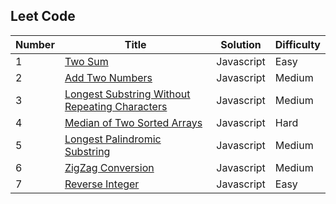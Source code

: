 ## Leet Code

| Number | Title                                                                                                                           | Solution   | Difficulty |
| ------ | ------------------------------------------------------------------------------------------------------------------------------- | ---------- | ---------- |
| 1      | [Two Sum](https://leetcode.com/problems/two-sum/)                                                                               | Javascript | Easy       |
| 2      | [Add Two Numbers](https://leetcode.com/problems/add-two-numbers/)                                                               | Javascript | Medium     |
| 3      | [Longest Substring Without Repeating Characters](https://leetcode.com/problems/longest-substring-without-repeating-characters/) | Javascript | Medium     |
| 4      | [Median of Two Sorted Arrays](https://leetcode.com/problems/median-of-two-sorted-arrays/)                                       | Javascript | Hard       |
| 5      | [Longest Palindromic Substring](https://leetcode.com/problems/longest-palindromic-substring/)                                   | Javascript | Medium     |
| 6      | [ZigZag Conversion](https://leetcode.com/problems/zigzag-conversion/)                                                           | Javascript | Medium     |
| 7      | [Reverse Integer](https://leetcode.com/problems/reverse-integer/)                                                               | Javascript | Easy       |
